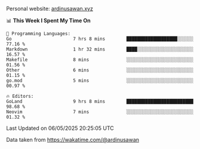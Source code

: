 Personal website: [ardinusawan.xyz](https://ardinusawan.xyz)

<!--START_SECTION:waka-->
📊 **This Week I Spent My Time On** 

```text
💬 Programming Languages: 
Go                       7 hrs 8 mins        ███████████████████░░░░░░   77.16 % 
Markdown                 1 hr 32 mins        ████░░░░░░░░░░░░░░░░░░░░░   16.57 % 
Makefile                 8 mins              ░░░░░░░░░░░░░░░░░░░░░░░░░   01.56 % 
Other                    6 mins              ░░░░░░░░░░░░░░░░░░░░░░░░░   01.15 % 
go.mod                   5 mins              ░░░░░░░░░░░░░░░░░░░░░░░░░   00.97 % 

🔥 Editors: 
GoLand                   9 hrs 8 mins        █████████████████████████   98.68 % 
Neovim                   7 mins              ░░░░░░░░░░░░░░░░░░░░░░░░░   01.32 % 
```


 Last Updated on 06/05/2025 20:25:05 UTC
<!--END_SECTION:waka-->
Data taken from https://wakatime.com/@ardinusawan
